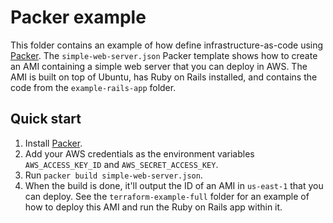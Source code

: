 # Packer example

This folder contains an example of how define infrastructure-as-code using [Packer](https://www.packer.io/). The
`simple-web-server.json` Packer template shows how to create an AMI containing a simple web server that you can deploy
in AWS. The AMI is built on top of Ubuntu, has Ruby on Rails installed, and contains the code from the
`example-rails-app` folder.

## Quick start

1. Install [Packer](https://www.packer.io/).
2. Add your AWS credentials as the environment variables `AWS_ACCESS_KEY_ID` and `AWS_SECRET_ACCESS_KEY`.
3. Run `packer build simple-web-server.json`.
4. When the build is done, it'll output the ID of an AMI in `us-east-1` that you can deploy. See the
   `terraform-example-full` folder for an example of how to deploy this AMI and run the Ruby on Rails app within it.